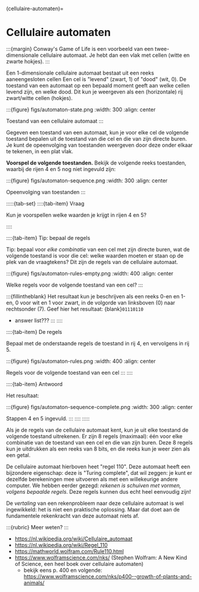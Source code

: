 (cellulaire-automaten)=
# Cellulaire automaten

:::{margin}
Conway's Game of Life is een voorbeeld van een twee-dimensionale cellulaire automaat.
Je hebt dan een vlak met cellen (witte en zwarte hokjes).
:::

Een 1-dimensionale cellulaire automaat bestaat uit een reeks aaneengesloten cellen 
Een cel is "levend" (zwart, 1) of "dood" (wit, 0).
De toestand van een automaat op een bepaald moment geeft aan welke cellen levend zijn, en welke dood.
Dit kun je weergeven als een (horizontale) rij zwart/witte cellen (hokjes).

:::{figure} figs/automaton-state.png
:width: 300
:align: center

Toestand van een cellulaire automaat
:::

Gegeven een toestand van een automaat, kun je voor elke cel de volgende toestand bepalen uit de toestand van die cel en die van zijn directe buren.
Je kunt de opeenvolging van toestanden weergeven door deze onder elkaar te tekenen, in een plat vlak.

**Voorspel de volgende toestanden.**
Bekijk de volgende reeks toestanden, waarbij de rijen 4 en 5 nog niet ingevuld zijn:

:::{figure} figs/automaton-sequence.png
:width: 300
:align: center

Opeenvolging van toestanden
:::

:::::{tab-set}
::::{tab-item} Vraag

Kun je voorspellen welke waarden je krijgt in rijen 4 en 5?

::::

::::{tab-item} Tip: bepaal de regels

Tip: bepaal voor *elke combinatie* van een cel met zijn directe buren, wat de volgende toestand is voor die cel:
welke waarden moeten er staan op de plek van de vraagtekens?
Dit zijn de regels van de cellulaire automaat.

:::{figure} figs/automaton-rules-empty.png
:width: 400
:align: center

Welke regels voor de volgende toestand van een cel?
:::

:::{fillintheblank} 
Het resultaat kun je beschrijven als een reeks 0-en en 1-en, 0 voor wit en 1 voor zwart,
in de volgorde van linksboven (0) naar rechtsonder (7).
Geef hier het resultaat: {blank}`01110110`

* answer list???
:::
::::

::::{tab-item} De regels

Bepaal met de onderstaande regels de toestand in rij 4, en vervolgens in rij 5.

:::{figure} figs/automaton-rules.png
:width: 400
:align: center

Regels voor de volgende toestand van een cel
:::
::::

::::{tab-item} Antwoord

Het resultaat:

:::{figure} figs/automaton-sequence-complete.png
:width: 300
:align: center

Stappen 4 en 5 ingevuld.
:::
::::
:::::

Als je de regels van de cellulaire automaat kent, kun je uit elke toestand de volgende toestand uitrekenen.
Er zijn 8 regels (maximaal): één voor elke combinatie van de toestand van een cel en die van zijn buren.
Deze 8 regels kun je uitdrukken als een reeks van 8 bits, en die reeks kun je weer zien als een getal.

De cellulaire automaat hierboven heet "regel 110". Deze automaat heeft een bijzondere eigenschap:
deze is "Turing complete", dat wil zeggen: je kunt er dezelfde berekeningen mee uitvoeren als met een willekeurige andere  computer. We hebben eerder gezegd: *rekenen is schuiven met vormen, volgens bepaalde regels*. Deze regels kunnen dus echt heel eenvoudig zijn!

De *vertaling* van een rekenprobleem naar deze cellulaire automaat is wel ingewikkeld: 
het is niet een praktische oplossing. Maar dat doet aan de fundamentele rekenkracht van deze automaat niets af.

:::{rubric} Meer weten?
:::

* https://nl.wikipedia.org/wiki/Cellulaire_automaat
* https://nl.wikipedia.org/wiki/Regel_110
* https://mathworld.wolfram.com/Rule110.html
* https://www.wolframscience.com/nks/ (Stephen Wolfram: A New Kind of Science, een heel boek over cellulaire automaten)
    * bekijk eens p. 400 en volgende: https://www.wolframscience.com/nks/p400--growth-of-plants-and-animals/



